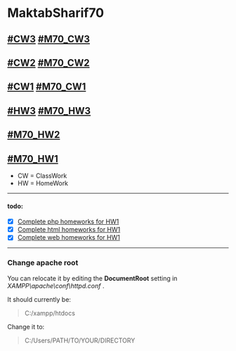# MaktabSharif70

## [#CW3](CW-03) [#M70_CW3](CW-03)

## [#CW2](CW-02) [#M70_CW2](CW-02)

## [#CW1](CW-01) [#M70_CW1](CW-01)

## [#HW3](HW-03) [#M70_HW3](HW-03)

## [#M70_HW2](HW-02)

## [#M70_HW1](HW-01)

- CW = ClassWork
- HW = HomeWork

---

#### todo:

- [x] [Complete php homeworks for HW1](HW-01/php)
- [x] [Complete html homeworks for HW1](HW-01/html)
- [x] [Complete web homeworks for HW1](HW-01/web)

---

### Change apache root

You can relocate it by editing the **DocumentRoot** setting in _XAMPP\apache\conf\httpd.conf_ .

It should currently be:

> C:/xampp/htdocs

Change it to:

> C:/Users/PATH/TO/YOUR/DIRECTORY
